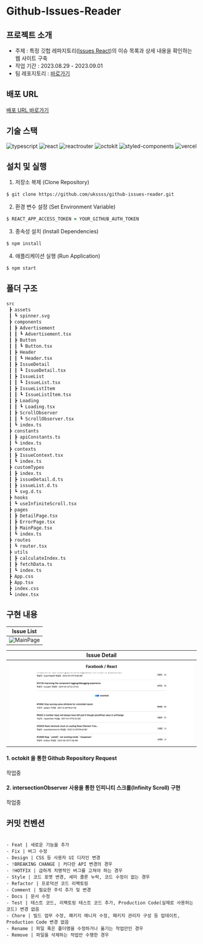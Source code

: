 # Github-Issues-Reader

## 프로젝트 소개

- 주제 : 특정 깃헙 레파지토리([Issues React](https://github.com/facebook/react/issues))의 이슈 목록과 상세 내용을 확인하는 웹 사이트 구축
- 작업 기간 : 2023.08.29 - 2023.09.01
- 팀 레포지토리 : [바로가기](https://github.com/pre-onboarding-12th-team3/pre-onboarding-12th-2-3)

## 배포 URL

[배포 URL 바로가기](https://pre-onboarding-12th-2-ukss.vercel.app/)

## 기술 스택

![typescript](https://img.shields.io/badge/typescript-4.9.5-61DAFB?logo=typescript) ![react](https://img.shields.io/badge/react-18.2.0-61DAFB?logo=react) ![reactrouter](https://img.shields.io/badge/react--router--dom-6.15.0-CA4245?logo=reactrouter) ![octokit](https://img.shields.io/badge/octokit-20.0.1-5A29E4?logo=octokit) ![styled-components](https://img.shields.io/badge/styled--components-6.0.5-DB7093?logo=styledcomponents) ![vercel](https://img.shields.io/badge/vercel-000000?logo=vercel)

## 설치 및 실행

1. 저장소 복제 (Clone Repository)

```zsh
$ git clone https://github.com/ukssss/github-issues-reader.git
```

2. 환경 변수 설정 (Set Environment Variable)

```zsh
$ REACT_APP_ACCESS_TOKEN = YOUR_GITHUB_AUTH_TOKEN
```

3. 종속성 설치 (Install Dependencies)

```zsh
$ npm install
```

4. 애플리케이션 실행 (Run Application)

```zsh
$ npm start
```

## 폴더 구조

```base
src
 ┣ assets
 ┃ ┗ spinner.svg
 ┣ components
 ┃ ┣ Advertisement
 ┃ ┃ ┗ Advertisement.tsx
 ┃ ┣ Button
 ┃ ┃ ┗ Button.tsx
 ┃ ┣ Header
 ┃ ┃ ┗ Header.tsx
 ┃ ┣ IssueDetail
 ┃ ┃ ┗ IssueDetail.tsx
 ┃ ┣ IssueList
 ┃ ┃ ┗ IssueList.tsx
 ┃ ┣ IssueListItem
 ┃ ┃ ┗ IssueListItem.tsx
 ┃ ┣ Loading
 ┃ ┃ ┗ Loading.tsx
 ┃ ┣ ScrollObserver
 ┃ ┃ ┗ ScrollObserver.tsx
 ┃ ┗ index.ts
 ┣ constants
 ┃ ┣ apiConstants.ts
 ┃ ┗ index.ts
 ┣ contexts
 ┃ ┣ IssueContext.tsx
 ┃ ┗ index.ts
 ┣ customTypes
 ┃ ┣ index.ts
 ┃ ┣ issueDetail.d.ts
 ┃ ┣ issueList.d.ts
 ┃ ┗ svg.d.ts
 ┣ hooks
 ┃ ┗ useInfiniteScroll.tsx
 ┣ pages
 ┃ ┣ DetailPage.tsx
 ┃ ┣ ErrorPage.tsx
 ┃ ┣ MainPage.tsx
 ┃ ┗ index.ts
 ┣ routes
 ┃ ┗ router.tsx
 ┣ utils
 ┃ ┣ calculateIndex.ts
 ┃ ┣ fetchData.ts
 ┃ ┗ index.ts
 ┣ App.css
 ┣ App.tsx
 ┣ index.css
 ┗ index.tsx
```

## 구현 내용

| Issue List                           |
| ------------------------------------ |
| ![MainPage](src/assets/mainpage.gif) |

| Issue Detail                             |
| ---------------------------------------- |
| ![DetailPage](src/assets/detailpage.gif) |

#### 1. octokit 을 통한 Github Repository Request

작업중

#### 2. intersectionObserver 사용을 통한 인피니티 스크롤(Infinity Scroll) 구현

작업중

## 커밋 컨벤션

```

- Feat | 새로운 기능을 추가
- Fix | 버그 수정
- Design | CSS 등 사용자 UI 디자인 변경
- !BREAKING CHANGE | 커다란 API 변경의 경우
- !HOTFIX | 급하게 치명적인 버그를 고쳐야 하는 경우
- Style | 코드 포맷 변경, 세미 콜론 누락, 코드 수정이 없는 경우
- Refactor | 프로덕션 코드 리팩토링
- Comment | 필요한 주석 추가 및 변경
- Docs | 문서 수정
- Test | 테스트 코드, 리팩토링 테스트 코드 추가, Production Code(실제로 사용하는 코드) 변경 없음
- Chore | 빌드 업무 수정, 패키지 매니저 수정, 패키지 관리자 구성 등 업데이트, Production Code 변경 없음
- Rename | 파일 혹은 폴더명을 수정하거나 옮기는 작업만인 경우
- Remove | 파일을 삭제하는 작업만 수행한 경우

```
